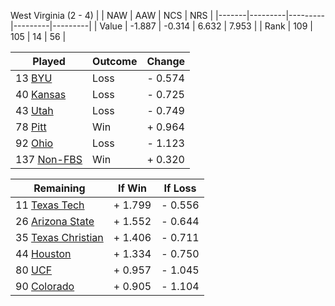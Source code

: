West Virginia (2 - 4)
|       |   NAW   |   AAW   |   NCS   |   NRS   |
|-------|---------|---------|---------|---------|
| Value |  -1.887 |  -0.314 |   6.632 |   7.953 |
| Rank  |     109 |     105 |      14 |      56 |

| Played                    | Outcome    |  Change  |
|---------------------------|------------|----------|
|  13 [BYU                   ](BYU.md)| Loss       | -  0.574 |
|  40 [Kansas                ](Kansas.md)| Loss       | -  0.725 |
|  43 [Utah                  ](Utah.md)| Loss       | -  0.749 |
|  78 [Pitt                  ](Pitt.md)| Win        | +  0.964 |
|  92 [Ohio                  ](Ohio.md)| Loss       | -  1.123 |
| 137 [Non-FBS               ](NonFBS.md)| Win        | +  0.320 |

| Remaining                 |  If Win  |  If Loss |
|---------------------------|----------|----------|
|  11 [Texas Tech            ](TexasTech.md)| +  1.799 | -  0.556 |
|  26 [Arizona State         ](ArizonaState.md)| +  1.552 | -  0.644 |
|  35 [Texas Christian       ](TexasChristian.md)| +  1.406 | -  0.711 |
|  44 [Houston               ](Houston.md)| +  1.334 | -  0.750 |
|  80 [UCF                   ](UCF.md)| +  0.957 | -  1.045 |
|  90 [Colorado              ](Colorado.md)| +  0.905 | -  1.104 |

